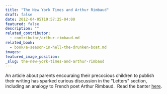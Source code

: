 ```yaml
---
title: "The New York Times and Arthur Rimbaud"
draft: false
date: 2012-04-05T19:57:25-04:00
featured: false
description: ""
related_contributor:
  - contributor/arthur-rimbaud.md
related_book:
  - book/a-season-in-hell-the-drunken-boat.md
images:
featured_image_position: 
_slug: the-new-york-times-and-arthur-rimbaud
---
```


An article about parents encouraing their precocious children to publish their writing has sparked curious discussion in the "Letters" section, including an analogy to French poet Arthur Rimbaud.  Read the banter [here](http://www.nytimes.com/2012/04/06/opinion/cant-drive-cant-vote-but-can-publish-a-book.html?_r=1).

